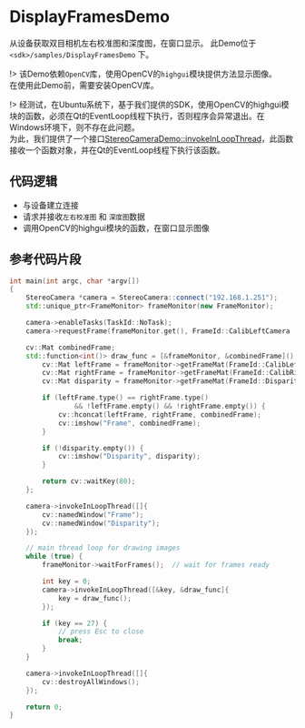 # DisplayFramesDemo

从设备获取双目相机左右校准图和深度图，在窗口显示。
此Demo位于 `<sdk>/samples/DisplayFramesDemo` 下。

!> 该Demo依赖`OpenCV`库，使用OpenCV的`highgui`模块提供方法显示图像。  
在使用此Demo前，需要安装OpenCV库。

!> 经测试，在Ubuntu系统下，基于我们提供的SDK，使用OpenCV的highgui模块的函数，必须在Qt的EventLoop线程下执行，否则程序会异常退出。在Windows环境下，则不存在此问题。  
为此，我们提供了一个接口[StereoCameraDemo::invokeInLoopThread](api/stereo_camera?id=%e7%89%b9%e6%ae%8a%e5%87%bd%e6%95%b0)，此函数接收一个函数对象，并在Qt的EventLoop线程下执行该函数。

## 代码逻辑

* 与设备建立连接
* 请求并接收`左右校准图` 和 `深度图`数据
* 调用OpenCV的highgui模块的函数，在窗口显示图像

## 参考代码片段
```C++
int main(int argc, char *argv[])
{
    StereoCamera *camera = StereoCamera::connect("192.168.1.251");
    std::unique_ptr<FrameMonitor> frameMonitor(new FrameMonitor);

    camera->enableTasks(TaskId::NoTask);
    camera->requestFrame(frameMonitor.get(), FrameId::CalibLeftCamera | FrameId::CalibRightCamera | FrameId::Disparity);

    cv::Mat combinedFrame;
    std::function<int()> draw_func = [&frameMonitor, &combinedFrame]() -> int {
        cv::Mat leftFrame = frameMonitor->getFrameMat(FrameId::CalibLeftCamera);
        cv::Mat rightFrame = frameMonitor->getFrameMat(FrameId::CalibRightCamera);
        cv::Mat disparity = frameMonitor->getFrameMat(FrameId::Disparity);

        if (leftFrame.type() == rightFrame.type()
                && !leftFrame.empty() && !rightFrame.empty()) {
            cv::hconcat(leftFrame, rightFrame, combinedFrame);
            cv::imshow("Frame", combinedFrame);
        }

        if (!disparity.empty()) {
            cv::imshow("Disparity", disparity);
        }

        return cv::waitKey(80);
    };

    camera->invokeInLoopThread([]{
        cv::namedWindow("Frame");
        cv::namedWindow("Disparity");
    });

    // main thread loop for drawing images
    while (true) {
        frameMonitor->waitForFrames();  // wait for frames ready

        int key = 0;
        camera->invokeInLoopThread([&key, &draw_func]{
            key = draw_func();
        });

        if (key == 27) {
            // press Esc to close
            break;
        }
    }

    camera->invokeInLoopThread([]{
        cv::destroyAllWindows();
    });

    return 0;
}
```